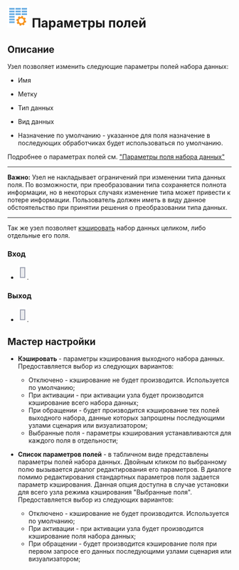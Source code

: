 # ![](../../media/app/processors/default-10.svg) Параметры полей

## Описание

Узел позволяет изменить следующие параметры полей набора данных:

* Имя

* Метку

* Тип данных

* Вид данных

* Назначение по умолчанию - указанное для поля назначение в последующих обработчиках будет использоваться по умолчанию.

Подробнее о параметрах полей см. ["Параметры поля набора данных"]()

----

**Важно:** Узел не накладывает ограничений при изменении типа данных поля. По возможности, при преобразовании типа сохраняется полнота информации, но в некоторых случаях изменение типа может привести к потере информации. Пользователь должен иметь в виду данное обстоятельство при принятии решения о преобразовании типа данных.

----

Так же узел позволяет [кэшировать](..\..\scenario\caching.md) набор данных целиком, либо отдельные его поля.

### Вход

* ![](../../media/app/icons/ports/output_table_inactive.svg).

### Выход

* ![](../../media/app/icons/ports/output_table_inactive.svg).

## Мастер настройки

* **Кэшировать** - параметры кэширования выходного набора данных. Предоставляется выбор из следующих вариантов:
  * Отключено - кэширование не будет производится. Используется по умолчанию;
  * При активации - при активации узла будет производится кэширование всего набора данных;
  * При обращении - будет производится кэширование тех полей выходного набора, данные которых запрошены последующими узлами сценария или визуализатором;
  * Выбранные поля - параметры кэширования устанавливаются для каждого поля в отдельности;

* **Список параметров полей** - в табличном виде представлены параметры полей набора данных. Двойным кликом по выбранному полю вызывается диалог редактирования его параметров. В диалоге помимо редактирования стандартных параметров поля задается параметр кэширования. Данная опция доступна в случае установки для всего узла режима кэширования "Выбранные поля". Предоставляется выбор из следующих вариантов:
  * Отключено - кэширование не будет производится. Используется по умолчанию;
  * При активации - при активации узла будет производится кэширование поля набора данных;
  * При обращении - будет производится кэширование поля при первом запросе его данных последующими узлами сценария или визуализатором;
